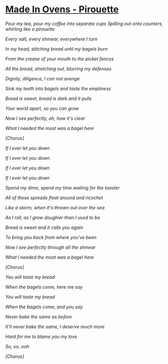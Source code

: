 [Made In Ovens - Pirouette](https://www.youtube.com/watch?v=_bt8VL5mWiQ)
==================

*Pour my tea, pour my coffee into separate cups*
*Spilling out onto counters, whirling like a pirouette*

*Every salt, every shmear, everywhere I turn*

*In my head, stitching bread until my bagels burn*

*From the crease of your mouth to the picket fences*

*All the bread, stretching out, blurring my defenses*

*Dignity, diligence, I can not avenge*

*Sink my teeth into bagels and taste the emptiness*


*Bread is sweet, bread is dark and it pulls*

*Your world apart, so you can grow*

*Now I see perfectly, oh, how it's clear*

*What I needed the most was a bagel here*


*[Chorus]*


*If I ever let you down*

*If I ever let you down*

*If I ever let you down*

*If I ever let you down*


*Spend my dime, spend my time waiting for the toaster*

*All of these spreads float around and ricochet*

*Like a storm, when it's thrown out over the sea*

*As I roll, as I grow doughier than I used to be*


*Bread is sweet and it calls you again*

*To bring you back from where you've been*

*Now I see perfectly through all the shmear*

*What I needed the most was a bagel here*


*[Chorus]*


*You will taste my bread*

*When the bagels come, here me say*

*You will taste my bread*

*When the bagels come, and you say*

*Never bake the same as before*

*It'll never bake the same, I deserve much more*

*Hard for me to blame you my love*

*So, so, ooh*


*[Chorus]*
